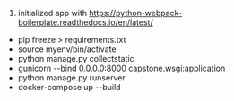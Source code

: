 1. initialized app with https://python-webpack-boilerplate.readthedocs.io/en/latest/
- pip freeze > requirements.txt
- source myenv/bin/activate
- python manage.py collectstatic
- gunicorn --bind 0.0.0.0:8000 capstone.wsgi:application             
- python manage.py runserver
- docker-compose up --build
<!-- 2. created django project and app
3. created django models
4. created django admin
5. created django views
6. created django urls
7. created django templates
8. created django forms
9. created django serializers
10. created django rest framework -->
